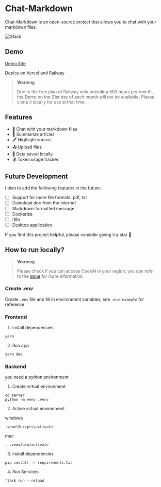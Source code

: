 # Chat-Markdown

Chat-Markdown is an open-source project that allows you to chat with your markdown files.

![Stack](https://skillicons.dev/icons?i=vite,react,ts,tailwind,py)

## Demo

[Demo Site](https://chat-markdown.alanwang.site/)

Deploy on Vercel and Railway

> **Warning**
>
> Due to the free plan of Railway only providing 500 hours per month, the Demo on the 21st day of each month will not be available. Please clone it locally for use at that time.

## Features

- 🤖 Chat with your markdown files
- 📝 Summarize articles
- 🖍️ Highlight source
- 📤 Upload files
- 💾 Data saved locally
- 💰 Token usage tracker

## Future Development

I plan to add the following features in the future:

- [ ] Support for more file formats: pdf, txt
- [ ] Download doc from the internet
- [ ] Markdown-formatted message
- [ ] Dockerize
- [ ] i18n
- [ ] Desktop application

If you find this project helpful, please consider giving it a star 🌟

## How to run locally?

> **Warning**
>
> Please check if you can access OpenAI in your region, you can refer to the [issue](https://github.com/3Alan/chat-markdown/issues/3#issuecomment-1511470063) for more information.

### Create .env

Create `.env` file and fill in environment variables, see `.env.example` for reference

### Frontend

1. Install dependencies

```
yarn
```

2. Run app

```
yarn dev
```

### Backend

you need a python environment

1. Create virtual environment

```
cd server
python -m venv .venv
```

2. Active virtual environment

windows

```
.venv\Scripts\activate
```

mac

```
. .venv/bin/activate
```

3. Install dependencies

```
pip install -r requirements.txt
```

4. Run Services

```
flask run --reload
```
